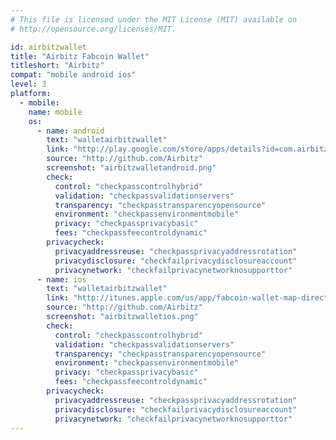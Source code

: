 ```yaml
---
# This file is licensed under the MIT License (MIT) available on
# http://opensource.org/licenses/MIT.

id: airbitzwallet
title: "Airbitz Fabcoin Wallet"
titleshort: "Airbitz"
compat: "mobile android ios"
level: 3
platform:
  - mobile:
    name: mobile
    os:
      - name: android
        text: "walletairbitzwallet"
        link: "http://play.google.com/store/apps/details?id=com.airbitz"
        source: "http://github.com/Airbitz"
        screenshot: "airbitzwalletandroid.png"
        check:
          control: "checkpasscontrolhybrid"
          validation: "checkpassvalidationservers"
          transparency: "checkpasstransparencyopensource"
          environment: "checkpassenvironmentmobile"
          privacy: "checkpassprivacybasic"
          fees: "checkpassfeecontroldynamic"
        privacycheck:
          privacyaddressreuse: "checkpassprivacyaddressrotation"
          privacydisclosure: "checkfailprivacydisclosureaccount"
          privacynetwork: "checkfailprivacynetworknosupporttor"
      - name: ios
        text: "walletairbitzwallet"
        link: "http://itunes.apple.com/us/app/fabcoin-wallet-map-directory/id843536046?mt=8"
        source: "http://github.com/Airbitz"
        screenshot: "airbitzwalletios.png"
        check:
          control: "checkpasscontrolhybrid"
          validation: "checkpassvalidationservers"
          transparency: "checkpasstransparencyopensource"
          environment: "checkpassenvironmentmobile"
          privacy: "checkpassprivacybasic"
          fees: "checkpassfeecontroldynamic"
        privacycheck:
          privacyaddressreuse: "checkpassprivacyaddressrotation"
          privacydisclosure: "checkfailprivacydisclosureaccount"
          privacynetwork: "checkfailprivacynetworknosupporttor"
---
```


